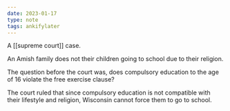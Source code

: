 ```yaml
---
date: 2023-01-17
type: note
tags: ankifylater 
---
```


A [[supreme court]] case.

An Amish family does not their children going to school due to their religion.

The question before the court was, does compulsory education to the age of 16 violate the free exercise clause?

The court ruled that since compulsory education is not compatible with their lifestyle and religion, Wisconsin cannot force them to go to school.
